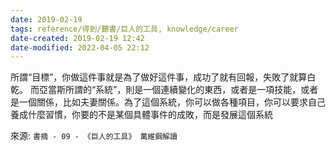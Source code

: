 ```yaml
---
date: 2019-02-19
tags: reference/得到/聽書/巨人的工具, knowledge/career
date-created: 2019-02-19 12:42
date-modified: 2022-04-05 22:12
---
```


所謂“目標”，你做這件事就是為了做好這件事，成功了就有回報，失敗了就算白乾。
而亞當斯所謂的“系統”，則是一個連續變化的東西，或者是一項技能，或者是一個關係，比如夫妻關係。為了這個系統，你可以做各種項目，你可以要求自己養成什麼習慣，你要的不是某個具體事件的成敗，而是發展這個系統

來源: `書摘 - 09 - 《巨人的工具》 萬維鋼解讀`
